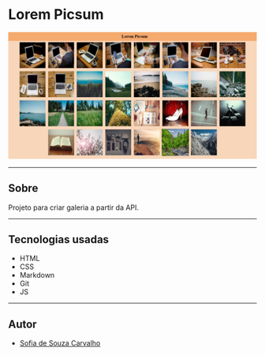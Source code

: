# Lorem Picsum

![](./Captura%20de%20tela%202025-02-18%20115139.png)

---

## Sobre
Projeto para criar galeria a partir da API.

---
## Tecnologias usadas
- HTML
- CSS
- Markdown
- Git
- JS

---

## Autor
- [Sofia de Souza Carvalho](https://www.linkedin.com/in/sofia-de-souza-carvalho-ba800b29b?utm_source=share&utm_campaign=share_via&utm_content=profile&utm_medium=android_app)


